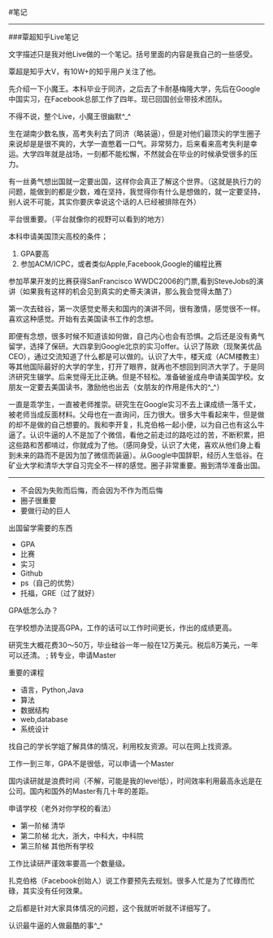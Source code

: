 #笔记

---



###覃超知乎Live笔记

文字描述只是我对他Live做的一个笔记。括号里面的内容是我自己的一些感受。

覃超是知乎大V，有10W+的知乎用户关注了他。

先介绍一下小魔王。本科毕业于同济，之后去了卡耐基梅隆大学，先后在Google中国实习，在Facebook总部工作了四年。现已回国创业带技术团队。

不得不说，整个Live，小魔王很幽默^_^

生在湖南少数名族，高考失利去了同济（略装逼），但是对他们最顶尖的学生圈子来说却是是很不爽的，大学一直憋着一口气。非常努力，后来看来高考失利是幸运。大学四年就是战场，一刻都不能松懈，不然就会在毕业的时候承受很多的压力。

有一丝勇气想出国就一定要出国，这样你会真正了解这个世界。（这就是执行力的问题，能做到的都是少数，难在坚持，我觉得你有什么是想做的，就一定要坚持，别人说不可能，其实你要庆幸说这个话的人已经被排除在外）

平台很重要。（平台就像你的视野可以看到的地方）

本科申请美国顶尖高校的条件；

1. GPA要高
2. 参加ACM/ICPC，或者类似Apple,Facebook,Google的编程比赛


参加苹果开发的比赛获得SanFrancisco WWDC2006的门票,看到SteveJobs的演讲（如果我有这样的机会见到真实的史蒂夫演讲，那么我会觉得太酷了）

第一次去硅谷，第一次感觉史蒂夫和国内的演讲不同，很有激情，感觉很不一样。喜欢这种感觉。开始有去美国读书工作的念想。

即便有念想，很多时候不知道该如何做，自己内心也会有恐惧。之后还是没有勇气留学，选择了保研。大四拿到Google北京的实习offer。认识了陈欧（现聚美优品CEO），通过交流知道了什么都是可以做的。认识了大牛，楼天成（ACM楼教主）等其他国际最好的大学的学生，打开了眼界，就再也不想回到同济大学了。于是同济研究生辍学。后来觉得无比正确。但是不轻松。准备破釜成舟申请美国学校。女朋友一定要去美国读书，激励他也出去（女朋友的作用是伟大的^_^）

一直是乖学生，一直被老师推崇。研究生在Google实习不去上课成绩一落千丈，被老师当成反面材料。父母也在一直询问，压力很大。很多大牛看起来牛，但是做的却不是做的自己想要的。我和李开复，扎克伯格一起小便，以为自己也有这么牛逼了。认识牛逼的人不是加了个微信，看他之前走过的路吃过的苦，不断积累，把这些路和苦都啃过，你就成为了他。（感同身受，认识了大佬，喜欢从他们身上看到未来的路而不是因为加了微信而装逼）。从Google中国辞职，经历人生低谷。在矿业大学和清华大学自习完全不一样的感觉。圈子非常重要。搬到清华准备出国。


---


* 不会因为失败而后悔，而会因为不作为而后悔
* 圈子很重要
* 要做行动的巨人

出国留学需要的东西


* GPA
* 比赛
* 实习
* Github
* ps（自己的优势）
* 托福，GRE（过了就好）


GPA低怎么办？

在学校想办法提高GPA，工作的话可以工作时间更长，作出的成绩更高。


研究生大概花费30～50万，毕业硅谷一年一般在12万美元。税后8万美元，一年可以还清。
;
转专业，申请Master

重要的课程

* 语言，Python,Java
* 算法
* 数据结构
* web,database
* 系统设计

找自己的学长学姐了解具体的情况，利用校友资源。可以在网上找资源。

工作一到三年，GPA不是很低，可以申请一个Master

国内读研就是浪费时间（不解，可能是我的level低），时间效率利用最高永远是在公司。国内和国外的Master有几十年的差距。

申请学校（老外对你学校的看法）

* 第一阶梯 清华
* 第二阶梯 北大，浙大，中科大，中科院
* 第三阶梯 其他所有学校

工作比读研严谨效率要高一个数量级。

扎克伯格（Facebook创始人）说工作要预先去规划。很多人忙是为了忙碌而忙碌，其实没有任何效果。

之后都是针对大家具体情况的问题，这个我就听听就不详细写了。

认识最牛逼的人做最酷的事^_^




 